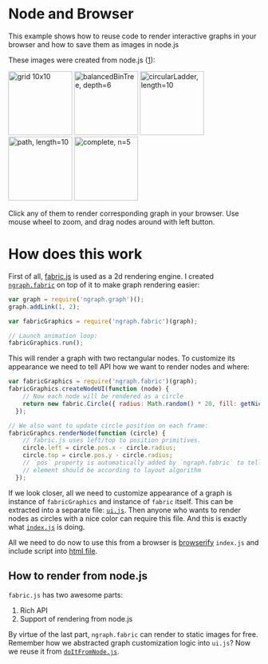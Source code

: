 # Node and Browser
This example shows how to reuse code to render interactive graphs in your browser and how to save them as images in node.js

These images were created from node.js ([1]):

<a href='http://anvaka.github.io/ngraph/examples/fabric.js/Node%20and%20Browser/index.html?graph=grid'><img alt='grid 10x10' src='https://raw2.github.com/anvaka/ngraph/master/examples/fabric.js/Node%20and%20Browser/assets/grid.png' width='128px'></img></a>
<a href='http://anvaka.github.io/ngraph/examples/fabric.js/Node%20and%20Browser/index.html?graph=balancedBinTree&n=6'><img alt='balancedBinTree, depth=6' src='https://raw2.github.com/anvaka/ngraph/master/examples/fabric.js/Node%20and%20Browser/assets/balancedBinTree.png' width='128px'></img></a>
<a href='http://anvaka.github.io/ngraph/examples/fabric.js/Node%20and%20Browser/index.html?graph=circularLadder'><img alt='circularLadder, length=10' src='https://raw2.github.com/anvaka/ngraph/master/examples/fabric.js/Node%20and%20Browser/assets/circularLadder.png' width='128px'></img></a>
<a href='http://anvaka.github.io/ngraph/examples/fabric.js/Node%20and%20Browser/index.html?graph=path'><img alt='path, length=10' src='https://raw2.github.com/anvaka/ngraph/master/examples/fabric.js/Node%20and%20Browser/assets/path.png' width='128px'></img></a>
<a href='http://anvaka.github.io/ngraph/examples/fabric.js/Node%20and%20Browser/index.html?graph=complete&n=5'><img alt='complete, n=5' src='https://raw2.github.com/anvaka/ngraph/master/examples/fabric.js/Node%20and%20Browser/assets/complete.png' width='128px'></img></a>

Click any of them to render corresponding graph in your browser. Use mouse wheel to zoom, and drag nodes around with left button.

# How does this work

First of all, [fabric.js](http://fabricjs.com/) is used as a 2d rendering engine. I created [`ngraph.fabric`](https://github.com/anvaka/ngraph.fabric) on top of it to make graph rendering easier:

``` js
var graph = require('ngraph.graph')();
graph.addLink(1, 2);

var fabricGraphics = require('ngraph.fabric')(graph);

// Launch animation loop:
fabricGraphics.run();
```

This will render a graph with two rectangular nodes. To customize its appearance we need to tell API how we want to render nodes and where:

``` js
var fabricGraphics = require('ngraph.fabric')(graph);
fabricGraphics.createNodeUI(function (node) {
    // Now each node will be rendered as a circle
    return new fabric.Circle({ radius: Math.random() * 20, fill: getNiceColor() });
  });

// We also want to update circle position on each frame:
fabricGraphcs.renderNode(function (circle) {
    // fabric.js uses left/top to position primitives.
    circle.left = circle.pos.x - circle.radius;
    circle.top = circle.pos.y - circle.radius;
    // `pos` property is automatically added by `ngraph.fabric` to tell where 
    // element should be according to layout algorithm
  });
```

If we look closer, all we need to customize appearance of a graph is instance of `fabricGraphics` and instance of `fabric` itself. This can be extracted into a separate file: [`ui.js`](https://github.com/anvaka/ngraph/blob/master/examples/fabric.js/Node%20and%20Browser/ui.js). Then anyone who wants to render nodes as circles with a nice color can require this file. And this is exactly what [`index.js`](https://github.com/anvaka/ngraph/blob/bfc08575ba9c0bb83387813d87c3a41f0124ecb0/examples/fabric.js/Node%20and%20Browser/index.js#L8) is doing.

All we need to do now to use this from a browser is [browserify](http://browserify.org/) `index.js` and include script into [html file](https://github.com/anvaka/ngraph/blob/05ba2ad483409be5b5dca12624c9819306b6c51e/examples/fabric.js/Node%20and%20Browser/index.html#L9-L10).

## How to render from node.js
`fabric.js` has two awesome parts:

1. Rich API
2. Support of rendering from node.js

By virtue of the last part, `ngraph.fabric` can render to static images for free. Remember how we abstracted graph  customization logic into `ui.js`? Now we reuse it from [`doItFromNode.js`](https://github.com/anvaka/ngraph/blob/05ba2ad483409be5b5dca12624c9819306b6c51e/examples/fabric.js/Node%20and%20Browser/doItFromNode.js#L33).
  
[1]: https://github.com/anvaka/ngraph/blob/master/examples/fabric.js/Node%20and%20Browser/assets/create.js
